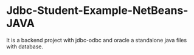 # Jdbc-Student-Example-NetBeans-JAVA


It is a backend project with jdbc-odbc and oracle a standalone java files with database.
